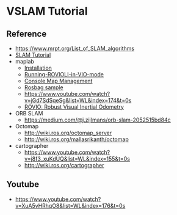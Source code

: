 # VSLAM Tutorial

## Reference
* https://www.mrpt.org/List_of_SLAM_algorithms
* [SLAM Tutorial](https://www.youtube.com/watch?v=3s3W3EOFBY4)
* maplab
    * [Installation](https://github.com/ethz-asl/maplab/wiki/Installation-Ubuntu)
    * [Running-ROVIOLI-in-VIO-mode](https://github.com/ethz-asl/maplab/wiki/Running-ROVIOLI-in-VIO-mode)
    * [Console Map Management](https://github.com/ethz-asl/maplab/wiki/Console-map-management)
    * [Rosbag sample](https://projects.asl.ethz.ch/datasets/doku.php?id=kmavvisualinertialdatasets)
    * https://www.youtube.com/watch?v=jGd7SdSqeSg&list=WL&index=174&t=0s
    * [ROVIO: Robust Visual Inertial Odometry](https://www.youtube.com/watch?v=ZMAISVy-6ao&list=WL&index=175&t=0s)
* ORB SLAM
    * https://medium.com/@j.zijlmans/orb-slam-2052515bd84c
* Octomap
    * http://wiki.ros.org/octomap_server
    * http://wiki.ros.org/mallasrikanth/octomap
* cartographer
   * https://www.youtube.com/watch?v=j8f3_xuKdUQ&list=WL&index=155&t=0s
   * http://wiki.ros.org/cartographer
   
## Youtube
* https://www.youtube.com/watch?v=XuA5vHRhqO8&list=WL&index=176&t=0s
